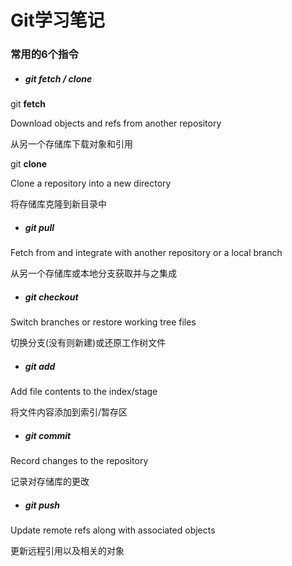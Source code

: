 # Git学习笔记						



### 常用的6个指令

- ##### git fetch / clone

git **fetch** 

Download objects and refs from another repository

从另一个存储库下载对象和引用

git **clone** 

Clone a repository into a new directory 

将存储库克隆到新目录中

- ##### git pull

Fetch from and integrate with another repository or a local branch

从另一个存储库或本地分支获取并与之集成

- ##### git checkout


Switch branches or restore working tree files

切换分支(没有则新建)或还原工作树文件

- ##### git add


Add file contents to the index/stage

将文件内容添加到索引/暂存区

- ##### git commit


Record changes to the repository

记录对存储库的更改

- ##### git push


Update remote refs along with associated objects

更新远程引用以及相关的对象
